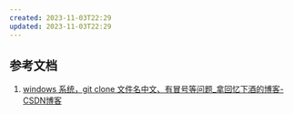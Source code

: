 ```yaml
---
created: 2023-11-03T22:29
updated: 2023-11-03T22:29
---
```

## 参考文档
1. [windows 系统，git clone 文件名中文、有冒号等问题_拿回忆下酒的博客-CSDN博客](https://blog.csdn.net/qq_38998250/article/details/119350238)